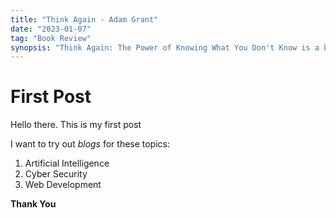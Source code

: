 ```yaml
---
title: "Think Again - Adam Grant"
date: "2023-01-07"
tag: "Book Review"
synopsis: "Think Again: The Power of Knowing What You Don't Know is a book by Adam Grant. In this book, he talks about how to think critically and how to make better decisions."
---
```

# First Post
Hello there.
This is my first post

I want to try out *blogs* for these topics:
1. Artificial Intelligence
2. Cyber Security
3. Web Development

**Thank You**
